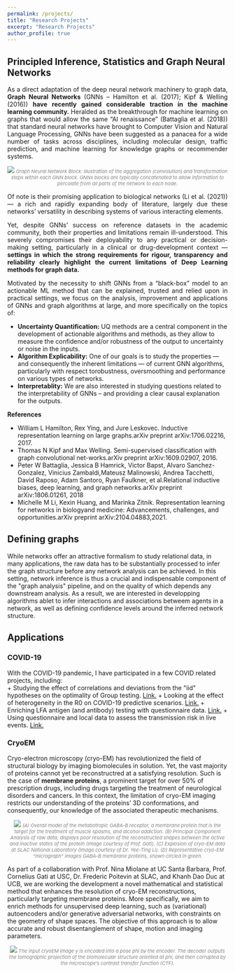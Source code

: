 ```yaml
---
permalink: /projects/
title: "Research Projects"
excerpt: "Research Projects"
author_profile: true
---
```




<div id="gnns" name="gnns">  
<h2> Principled Inference, Statistics and Graph Neural Networks </h2>

<p align="justify">
As a direct adaptation of the deep neural network machinery to graph data, <b> Graph Neural Networks</b>  (GNNs – Hamilton et al. (2017); Kipf & Welling (2016)) <b>have recently gained considerable traction in the machine learning community.</b>  Heralded as the breakthrough for machine learning on graphs that would allow the same “AI renaissance” (Battaglia et al. (2018)) that standard neural networks have brought to Computer Vision and Natural Language Processing, GNNs have been suggested as  a  panacea  for  a  wide  number  of  tasks  across  disciplines,  including  molecular  design, traffic prediction, and machine learning for knowledge graphs or recommender systems.
</p>
<p style="color:grey;font-size:11px;" align="center">
<img src="http://donnate.github.io/images/debunking_gnns (1).png" />
<i>Graph Neural Network Block: Illustration of the aggregation (convolution) and transformation steps within each GNN block. GNNs blocks are typically concatenated to allow information to percolate from all parts of the network to each node.</i>
</p>

<p align="justify">
Of note is their promising application to biological networks (Li et al. (2021)) — a rich and rapidly expanding body of literature, largely due these networks’ versatility in describing systems of various interacting elements.
</p>



<p align="justify">
Yet, despite GNNs’ success on reference datasets in the academic community, both their properties and limitations remain ill-understood. This severely compromises their deployability to any practical or decision-making setting, particularly in a clinical or drug-development context — <b> settings in which the strong requirements for rigour, transparency and reliability clearly highlight the current limitations of Deep Learning methods for graph data.</b>
</p>

<p align="justify">
Motivated by the necessity to shift GNNs from a “black-box” model to an actionable ML method that can be explained, trusted and relied upon in practical settings, we  focus on the analysis, improvement and applications of GNNs and graph algorithms at large, and more specifically on the topics of:
</p>
</div>

+ __Uncertainty Quantification:__  UQ methods are a central component in the development of actionable algorithms and methods, as they allow to measure the confidence and/or robustness of the output to uncertainty or noise in the inputs. 
+ __Algorithm Explicability:__ One of our goals is to study the properties  —and consequently the inherent limitations — of current GNN algorithms, particularly with respect torobustness, oversmoothing and performance on various types of networks. 
+ __Interpretablity:__ We are also interested in studying questions related to the interpretability of GNNs – and  providing a clear causal explanation for the outputs.

__References__
+ William  L  Hamilton,  Rex  Ying,  and  Jure  Leskovec.   Inductive  representation  learning  on  large graphs.arXiv preprint arXiv:1706.02216, 2017.
+ Thomas N Kipf and Max Welling.   Semi-supervised classification with graph convolutional net-works.arXiv preprint arXiv:1609.02907, 2016.
+ Peter W Battaglia, Jessica B Hamrick, Victor Bapst, Alvaro Sanchez-Gonzalez, Vinicius Zambaldi,Mateusz  Malinowski,  Andrea  Tacchetti,  David  Raposo,  Adam  Santoro,  Ryan  Faulkner,  et  al.Relational inductive biases, deep learning, and graph networks.arXiv preprint arXiv:1806.01261, 2018
+ Michelle M Li, Kexin Huang, and Marinka Zitnik. Representation learning for networks in biologyand medicine:  Advancements, challenges, and opportunities.arXiv preprint arXiv:2104.04883,2021.



<div id="network_inference" name="network_inference">  
<h2> Defining graphs </h2>
While networks offer an attractive formalism to study relational data, in many applications, the raw data has to be substantially processed to infer the graph structure before any network analysis can be achieved. In this setting, network inference is thus a crucial and indispensable component of the "graph analysis" pipeline, and on the quality of which depends any downstream analysis. As a result, we are interested in developping algorithms ablet to infer interactions and associations betweem agents in a network, as well as defining confidence levels around the inferred network structure.

</div>


<div id="applications" name="applications">  
<h2> Applications </h2>

<h3> COVID-19
</h3>
With the COVID-19 pandemic, I have participated in a few COVID related projects, including:
</div>
+ Studying the effect of correlations and deviations from the "iid" hypotheses on the optimality of Group testing.   <a href="https://donnate.github.io/publication/2021-07-01">Link.</a>
+ Looking at the effect of heterogeneity in the R0 on COVID-19 predictive scenarios.  <a href="https://donnate.github.io/publication/2020-09-10-r0">Link.</a>
+ Enriching LFA antigen (and antibody) testing with questionnaire data.  <a href="https://donnate.github.io/publication/2020-06-01-bayesian-covid1">Link.</a>
+ Using questionnaire and local data to assess the transmission risk in live events.   <a href="https://donnate.github.io/publication/2021-05-01">Link.</a>


<h3> CryoEM
</h3>


Cryo-electron microscopy (cryo-EM) has revolutionized the
field of structural biology by imaging biomolecules in solution. Yet, the vast majority of proteins cannot yet be reconstructred at a satisfying resolution. Such is the case of __membrane proteins__, a prominent target for over 50% of prescription drugs, including drugs targeting the treatment of neurological disorders and cancers. In this context, the limitation of cryo-EM imaging restricts our understanding of the proteins’ 3D conformations, and consequently, our knowledge of the
associated therapeutic mechanisms.

<p style="color:grey;font-size:11px;" align="center">
<img src="http://donnate.github.io/images/cryo.png" />
<i>(A) Overall model of the metabotropic GABA-B receptor, a membrane protein that is the target
for the treatment of muscle spasms, and alcohol addiction. (B) Principal Component Analysis of raw data,
displays poor resolution of the reconstructed shapes between the active and inactive states of the protein
(Image courtesy of Prof. Gati). (C) Explosion of cryo-EM data at SLAC National Laboratory (Image
courtesy of Dr. Yee-Ting Li). (D) Representative cryo-EM “micrograph” images GABA-B membrane
proteins, shown circled in green.
</i></p>

As part of a collaboration with Prof. Nina Miolane at UC Santa Barbara, Prof. Cornelius Gati at USC, Dr. Frederic Poitevin at SLAC, and Khanh Dao Duc  at UCB, we are working the development a novel mathematical and statistical method that enhances the
resolution of cryo-EM reconstructions, particularly targeting membrane proteins.  More specifically, we aim to enrich methods for unsupervised deep
learning, such as (variational) autoencoders and/or generative adversarial networks, with constraints on the geometry of shape spaces. The objective of this approach is to allow accurate and robust disentanglement of shape, motion and imaging parameters.


<p style="color:grey;font-size:11px;" align="center">
<img src="http://donnate.github.io/images/cryo2.png" />
<i>The input cryoEM image y is encoded into a pose
phi by the encoder. The decoder outputs the tomographic projection of the biomolecular structure oriented
at phi, and then corrupted by the microscope’s contrast transfer function (CTF).
</i></p>

